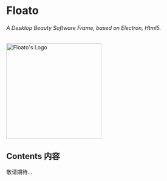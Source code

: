 # **Floato**
###### A Desktop Beauty Software Frame, based on Electron, Html5.

<img src="https://tfo.herokuapp.com/index/Uploaded/WebContents/Github/Floato/Floato.logo.svg" alt="Floato's Logo" width="250" height="250"/>

## Contents 内容
敬请期待...
